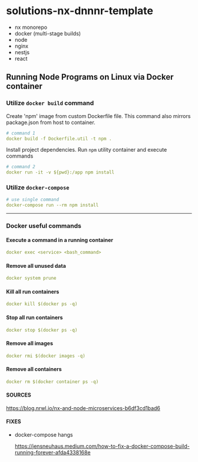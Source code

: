 # solutions-nx-dnnnr-template

- nx monorepo
- docker (multi-stage builds)
- node
- nginx
- nestjs
- react

## Running Node Programs on Linux via Docker container

### Utilize `docker build` command

Create 'npm' image from custom Dockerfile file.
This command also mirrors package.json from host to container.

```yaml
# command 1
docker build -f Dockerfile.util -t npm .
```

Install project dependencies.
Run `npm` utility container and execute commands

```yaml
# command 2
docker run -it -v ${pwd}:/app npm install
```

### Utilize `docker-compose`

```yaml
# use single command
docker-compose run --rm npm install
```

---

### Docker useful commands

#### Execute a command in a running container

```yaml
docker exec <service> <bash_command>
```

#### Remove all unused data

```yaml
docker system prune
```

#### Kill all run containers

```yaml
docker kill $(docker ps -q)
```

#### Stop all run containers

```yaml
docker stop $(docker ps -q)
```

#### Remove all images

```yaml
docker rmi $(docker images -q)
```

#### Remove all containers

```yaml
docker rm $(docker container ps -q)
```

#### SOURCES

https://blog.nrwl.io/nx-and-node-microservices-b6df3cd1bad6

#### FIXES

- docker-compose hangs

  https://jensneuhaus.medium.com/how-to-fix-a-docker-compose-build-running-forever-afda4338168e
